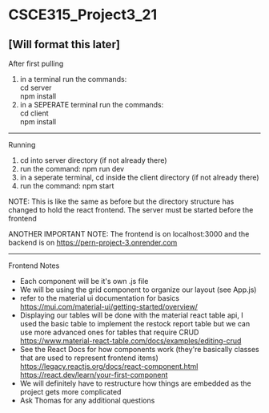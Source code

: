 # CSCE315_Project3_21

[Will format this later]
--------------------------------------------------
After first pulling
1) in a terminal run the commands:\
    cd server\
    npm install
2) in a SEPERATE terminal run the commands:\
    cd client\
    npm install


--------------------------------------------------
Running
1) cd into server directory (if not already there)
2) run the command: npm run dev
3) in a seperate terminal, cd inside the client directory (if not already there)
4) run the command: npm start

NOTE: This is like the same as before but the directory structure has changed to 
hold the react frontend. The server must be started before the frontend

ANOTHER IMPORTANT NOTE: The frontend is on localhost:3000 and the backend is on https://pern-project-3.onrender.com

--------------------------------------------------
Frontend Notes
- Each component will be it's own .js file
- We will be using the grid component to organize our layout (see App.js)
- refer to the material ui documentation for basics https://mui.com/material-ui/getting-started/overview/
- Displaying our tables will be done with the material react table api, I used the basic table to implement the restock report table but we can use more advanced ones for tables that require CRUD https://www.material-react-table.com/docs/examples/editing-crud
- See the React Docs for how components work (they're basically classes that are used to represent frontend items) \
https://legacy.reactjs.org/docs/react-component.html \
https://react.dev/learn/your-first-component
- We will definitely have to restructure how things are embedded as the project gets more complicated
- Ask Thomas for any additional questions